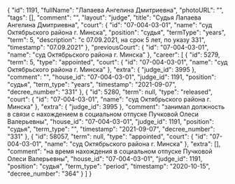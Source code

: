 {
    "id": 1191,
    "fullName": "Лапаева Ангелина Дмитриевна",
    "photoURL": "",
    "tags": [],
    "comment": "",
    "layout": "judge",
    "title": "Судья Лапаева Ангелина Дмитриевна",
    "court": {
        "id": "07-004-03-01",
        "name": "суд Октябрьского района г. Минска",
        "position": "судья",
        "termType": "years",
        "term": 5,
        "description": "c 07.09.2021, на срок 5 лет, по указу 331",
        "timestamp": "07.09.2021"
    },
    "previousCourt": {
        "id": "07-004-03-01",
        "name": "суд Октябрьского района г. Минска"
    },
    "career": [
        {
            "id": 5279,
            "term": 5,
            "type": "appointed",
            "court": {
                "id": "07-004-03-01",
                "name": "суд Октябрьского района г. Минска"
            },
            "extra": {
                "judge_id": 3995
            },
            "comment": "",
            "house_id": "07-004-03-01",
            "judge_id": 1191,
            "position": "судья",
            "term_type": "years",
            "timestamp": "2021-09-07",
            "decree_number": "331"
        },
        {
            "id": 5280,
            "term": null,
            "type": "released",
            "court": {
                "id": "07-004-03-01",
                "name": "суд Октябрьского района г. Минска"
            },
            "extra": {
                "judge_id": 3995
            },
            "comment": "занимал должность в связи с нахождением в социальном отпуске Пучковой Олеси Валерьевны",
            "house_id": "07-004-03-01",
            "judge_id": 1191,
            "position": "судья",
            "term_type": "",
            "timestamp": "2021-09-07",
            "decree_number": "331"
        },
        {
            "id": 58057,
            "term": null,
            "type": "appointed",
            "court": {
                "id": "07-004-03-01",
                "name": "суд Октябрьского района г. Минска"
            },
            "extra": [],
            "comment": "на время нахождения в социальном отпуске Пучковой Олеси Валерьевны",
            "house_id": "07-004-03-01",
            "judge_id": 1191,
            "position": "судья",
            "term_type": "period",
            "timestamp": "2020-10-15",
            "decree_number": "364"
        }
    ]
}